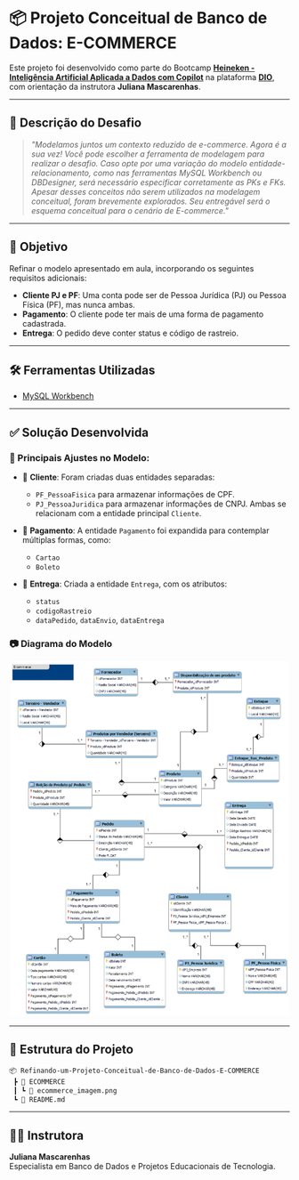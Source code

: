 # 📦 Projeto Conceitual de Banco de Dados: E-COMMERCE

Este projeto foi desenvolvido como parte do Bootcamp [**Heineken - Inteligência Artificial Aplicada a Dados com Copilot**](https://web.dio.me/track/coding-the-future-heineken-ia-para-analise-de-dados) na plataforma [**DIO**](https://www.dio.me/), com orientação da instrutora **Juliana Mascarenhas**.

---

## 🧩 Descrição do Desafio

> _"Modelamos juntos um contexto reduzido de e-commerce. Agora é a sua vez! Você pode escolher a ferramenta de modelagem para realizar o desafio. Caso opte por uma variação do modelo entidade-relacionamento, como nas ferramentas MySQL Workbench ou DBDesigner, será necessário especificar corretamente as PKs e FKs. Apesar desses conceitos não serem utilizados na modelagem conceitual, foram brevemente explorados. Seu entregável será o esquema conceitual para o cenário de E-commerce."_

---

## 🎯 Objetivo

Refinar o modelo apresentado em aula, incorporando os seguintes requisitos adicionais:

- **Cliente PJ e PF**: Uma conta pode ser de Pessoa Jurídica (PJ) ou Pessoa Física (PF), mas nunca ambas.
- **Pagamento**: O cliente pode ter mais de uma forma de pagamento cadastrada.
- **Entrega**: O pedido deve conter status e código de rastreio.

---

## 🛠️ Ferramentas Utilizadas

- [MySQL Workbench](https://www.mysql.com/products/workbench/)

---

## ✅ Solução Desenvolvida

### 📌 Principais Ajustes no Modelo:

- 🔸 **Cliente**: Foram criadas duas entidades separadas:
  - `PF_PessoaFisica` para armazenar informações de CPF.
  - `PJ_PessoaJuridica` para armazenar informações de CNPJ.
  Ambas se relacionam com a entidade principal `Cliente`.

- 🔸 **Pagamento**: A entidade `Pagamento` foi expandida para contemplar múltiplas formas, como:
  - `Cartao`
  - `Boleto`

- 🔸 **Entrega**: Criada a entidade `Entrega`, com os atributos:
  - `status`
  - `codigoRastreio`
  - `dataPedido`, `dataEnvio`, `dataEntrega`

### 📷 Diagrama do Modelo

![Diagrama ER](https://github.com/Valmario/Refinando-um-Projeto-Conceitual-de-Banco-de-Dados-E-COMMERCE/blob/main/ECOMMERCE/ecommerce_imagem.png)

---

## 📁 Estrutura do Projeto

```
📦 Refinando-um-Projeto-Conceitual-de-Banco-de-Dados-E-COMMERCE
 ┣ 📁 ECOMMERCE
 ┃ ┗ 📄 ecommerce_imagem.png
 ┗ 📄 README.md
```

---

## 👩‍🏫 Instrutora

**Juliana Mascarenhas**  
Especialista em Banco de Dados e Projetos Educacionais de Tecnologia.
